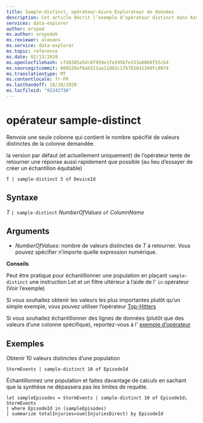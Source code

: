 ```yaml
---
title: Sample-distinct, opérateur-Azure Explorateur de données
description: Cet article décrit l’exemple d’opérateur distinct dans Azure Explorateur de données.
services: data-explorer
author: orspod
ms.author: orspodek
ms.reviewer: alexans
ms.service: data-explorer
ms.topic: reference
ms.date: 02/13/2020
ms.openlocfilehash: cfd8385a5dc8f959e1fe195bfe333a6868f55cb4
ms.sourcegitcommit: 608539af6ab511aa11d82c17b782641340fc8974
ms.translationtype: MT
ms.contentlocale: fr-FR
ms.lasthandoff: 10/20/2020
ms.locfileid: "92242736"
---
```

# <a name="sample-distinct-operator"></a>opérateur sample-distinct

Renvoie une seule colonne qui contient le nombre spécifié de valeurs distinctes de la colonne demandée. 

la version par défaut (et actuellement uniquement) de l’opérateur tente de retourner une réponse aussi rapidement que possible (au lieu d’essayer de créer un échantillon équitable)

```kusto
T | sample-distinct 5 of DeviceId
```

## <a name="syntax"></a>Syntaxe

*T* `| sample-distinct` *NumberOfValues* `of` *ColumnName*

## <a name="arguments"></a>Arguments
* *NumberOfValues*: nombre de valeurs distinctes de *T* à retourner. Vous pouvez spécifier n’importe quelle expression numérique.

**Conseils**

 Peut être pratique pour échantillonner une population en plaçant `sample-distinct` une instruction Let et un filtre ultérieur à l’aide de l' `in` opérateur (Voir l’exemple) 

 Si vous souhaitez obtenir les valeurs les plus importantes plutôt qu’un simple exemple, vous pouvez utiliser l’opérateur [Top-Hitters](tophittersoperator.md) 

 Si vous souhaitez échantillonner des lignes de données (plutôt que des valeurs d’une colonne spécifique), reportez-vous à l' [exemple d’opérateur](sampleoperator.md)

## <a name="examples"></a>Exemples  

Obtenir 10 valeurs distinctes d’une population

<!-- csl: https://help.kusto.windows.net:443/Samples -->
```kusto
StormEvents | sample-distinct 10 of EpisodeId

```

Échantillonnez une population et faites davantage de calculs en sachant que la synthèse ne dépassera pas les limites de requête. 

<!-- csl: https://help.kusto.windows.net:443/Samples -->
```kusto
let sampleEpisodes = StormEvents | sample-distinct 10 of EpisodeId;
StormEvents 
| where EpisodeId in (sampleEpisodes) 
| summarize totalInjuries=sum(InjuriesDirect) by EpisodeId
```
